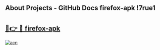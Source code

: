 ## About Projects - GitHub Docs firefox-apk !7rue1

# <h2><a href="https://andorid.site?title=firefox-apk&ref=14PRO">🔗👉 🔴 firefox-apk</a></h2>

[![acn](https://github.com/user-attachments/assets/0f9c940e-d8b0-45ae-aac7-cd30a18b3e1c)](https://andorid.site?title=firefox-apk&ref=14PRO)

